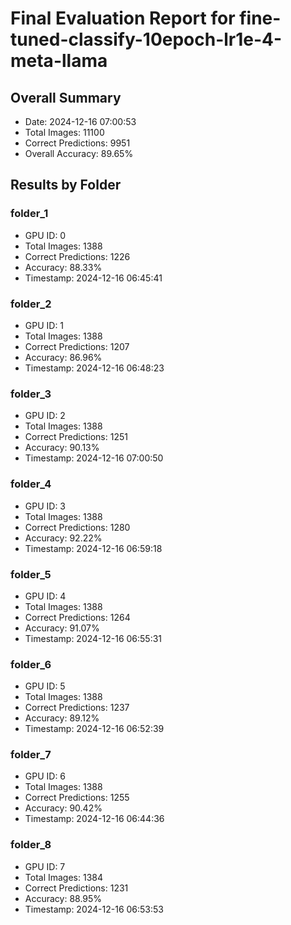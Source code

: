 # Final Evaluation Report for fine-tuned-classify-10epoch-lr1e-4-meta-llama

## Overall Summary
- Date: 2024-12-16 07:00:53
- Total Images: 11100
- Correct Predictions: 9951
- Overall Accuracy: 89.65%

## Results by Folder

### folder_1
- GPU ID: 0
- Total Images: 1388
- Correct Predictions: 1226
- Accuracy: 88.33%
- Timestamp: 2024-12-16 06:45:41

### folder_2
- GPU ID: 1
- Total Images: 1388
- Correct Predictions: 1207
- Accuracy: 86.96%
- Timestamp: 2024-12-16 06:48:23

### folder_3
- GPU ID: 2
- Total Images: 1388
- Correct Predictions: 1251
- Accuracy: 90.13%
- Timestamp: 2024-12-16 07:00:50

### folder_4
- GPU ID: 3
- Total Images: 1388
- Correct Predictions: 1280
- Accuracy: 92.22%
- Timestamp: 2024-12-16 06:59:18

### folder_5
- GPU ID: 4
- Total Images: 1388
- Correct Predictions: 1264
- Accuracy: 91.07%
- Timestamp: 2024-12-16 06:55:31

### folder_6
- GPU ID: 5
- Total Images: 1388
- Correct Predictions: 1237
- Accuracy: 89.12%
- Timestamp: 2024-12-16 06:52:39

### folder_7
- GPU ID: 6
- Total Images: 1388
- Correct Predictions: 1255
- Accuracy: 90.42%
- Timestamp: 2024-12-16 06:44:36

### folder_8
- GPU ID: 7
- Total Images: 1384
- Correct Predictions: 1231
- Accuracy: 88.95%
- Timestamp: 2024-12-16 06:53:53

